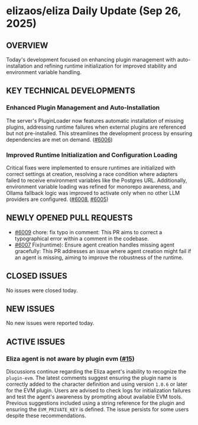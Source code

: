 # elizaos/eliza Daily Update (Sep 26, 2025)
## OVERVIEW 
Today's development focused on enhancing plugin management with auto-installation and refining runtime initialization for improved stability and environment variable handling.

## KEY TECHNICAL DEVELOPMENTS

### Enhanced Plugin Management and Auto-Installation
The server's PluginLoader now features automatic installation of missing plugins, addressing runtime failures when external plugins are referenced but not pre-installed. This streamlines the development process by ensuring dependencies are met on demand. ([#6006](https://github.com/elizaos/eliza/pull/6006))

### Improved Runtime Initialization and Configuration Loading
Critical fixes were implemented to ensure runtimes are initialized with correct settings at creation, resolving a race condition where adapters failed to receive environment variables like the Postgres URL. Additionally, environment variable loading was refined for monorepo awareness, and Ollama fallback logic was improved to activate only when no other LLM providers are configured. ([#6008](https://github.com/elizaos/eliza/pull/6008), [#6005](https://github.com/elizaos/eliza/pull/6005))

## NEWLY OPENED PULL REQUESTS
- [#6009](https://github.com/elizaos/eliza/pull/6009) chore: fix typo in comment: This PR aims to correct a typographical error within a comment in the codebase.
- [#6007](https://github.com/elizaos/eliza/pull/6007) Fix(runtime): Ensure agent creation handles missing agent gracefully: This PR addresses an issue where agent creation might fail if an agent is missing, aiming to improve the robustness of the runtime.

## CLOSED ISSUES
No issues were closed today.

## NEW ISSUES
No new issues were reported today.

## ACTIVE ISSUES

### Eliza agent is not aware by plugin evm ([#15](https://github.com/elizaos/eliza/issues/15))
Discussions continue regarding the Eliza agent's inability to recognize the `plugin-evm`. The latest comments suggest ensuring the plugin name is correctly added to the character definition and using version `1.0.6` or later for the EVM plugin. Users are advised to check logs for initialization failures and test the agent's awareness by prompting about available EVM tools. Previous suggestions included using a string reference for the plugin and ensuring the `EVM_PRIVATE_KEY` is defined. The issue persists for some users despite these recommendations.